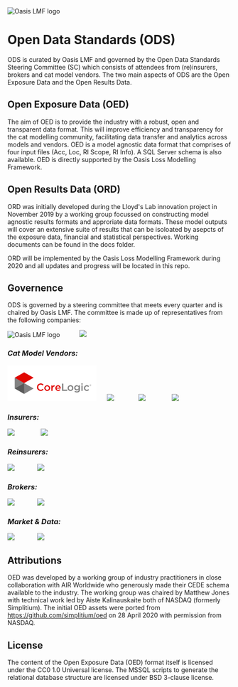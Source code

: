 <img src="https://oasislmf.org/packages/oasis_theme_package/themes/oasis_theme/assets/src/oasis-lmf-colour.png" alt="Oasis LMF logo" width="210"/> 

# Open Data Standards (ODS)
ODS is curated by Oasis LMF and governed by the Open Data Standards Steering Committee (SC) which consists of attendees from (re)insurers, brokers and cat model vendors. 
The two main aspects of ODS are the Open Exposure Data and the Open Results Data. 

## Open Exposure Data (OED)
    
The aim of OED is to provide the industry with a robust, open and transparent data format. 
This will improve efficiency and transparency for the cat modelling community, facilitating data transfer and analytics across models and vendors.
OED is a model agnostic data format that comprises of four input files (Acc, Loc, RI Scope, RI Info).
A SQL Server schema is also available.
OED is directly supported by the Oasis Loss Modelling Framework.

## Open Results Data (ORD)

ORD was initially developed during the Lloyd's Lab innovation project in November 2019 by a working group focussed on constructing model agnostic results formats and approriate data formats. 
These model outputs will cover an extensive suite of results that can be isoloated by asepcts of the exposure data, financial and statistical perspectives. Working documents can be found in the docs folder.

ORD will be implemented by the Oasis Loss Modelling Framework during 2020 and all updates and progress will be located in this repo. 

## Governence

ODS is governed by a steering committee that meets every quarter and is chaired by Oasis LMF. The committee is made up of representatives from the following companies:

<img src="https://oasislmf.org/packages/oasis_theme_package/themes/oasis_theme/assets/src/oasis-lmf-colour.png" alt="Oasis LMF logo" width="210"/> &nbsp; &nbsp; &nbsp; &nbsp; &nbsp; <img src="https://github.com/MattDonovan82/OpenDataStandards/blob/feature/doc_upgrade/images/NASDAQ_logo.png" width ="160" />


### *Cat Model Vendors:*

<img src="images/corelogic_logo.png" width ="200"/>&nbsp; &nbsp; &nbsp; <img src="https://github.com/MattDonovan82/OpenDataStandards/blob/feature/doc_upgrade/images/AIR_Worldwide's_logo.jpeg" width ="100"/>&nbsp; &nbsp; &nbsp; &nbsp; &nbsp; &nbsp; &nbsp; <img src="https://github.com/MattDonovan82/OpenDataStandards/blob/feature/doc_upgrade/images/JBA_logo.jpeg" width ="80"/> &nbsp; &nbsp; &nbsp; &nbsp; &nbsp; &nbsp; &nbsp; <img src="https://github.com/MattDonovan82/OpenDataStandards/blob/feature/doc_upgrade/images/IF_Logo.png" width ="150"/>


### *Insurers:*

<img src="https://github.com/MattDonovan82/OpenDataStandards/blob/feature/doc_upgrade/images/zurich_logo.png" width ="130"/>    &nbsp; &nbsp; &nbsp; &nbsp; &nbsp; &nbsp; &nbsp; <img src="https://github.com/MattDonovan82/OpenDataStandards/blob/feature/doc_upgrade/images/ascot_logo.png" width ="90"/>


### *Reinsurers:*

<img src="https://github.com/MattDonovan82/OpenDataStandards/blob/feature/doc_upgrade/images/renre_logo.png" width ="180"/> &nbsp; &nbsp; &nbsp; &nbsp; &nbsp; &nbsp; <img src="https://github.com/MattDonovan82/OpenDataStandards/blob/feature/doc_upgrade/images/SwissRe_logo.jpg" width ="180"/>


### *Brokers:*

<img src="https://github.com/MattDonovan82/OpenDataStandards/blob/feature/doc_upgrade/images/bms_logo.jpeg" width ="100"/> &nbsp; &nbsp; &nbsp; &nbsp; &nbsp; &nbsp; <img src="https://github.com/MattDonovan82/OpenDataStandards/blob/feature/doc_upgrade/images/GuyCarp_logo.png" width ="280"/>


### *Market & Data:*
 
<img src="https://github.com/MattDonovan82/OpenDataStandards/blob/feature/doc_upgrade/images/Lloyds_logo.png" width="150"/>
&nbsp; &nbsp; &nbsp; &nbsp; &nbsp; &nbsp; <img
src="https://github.com/MattDonovan82/OpenDataStandards/blob/feature/doc_upgrade/images/perils_ag_logo.png" width="250"/>



## Attributions
OED was developed by a working group of industry practitioners in close collaboration with AIR Worldwide who generously made their CEDE schema available to the industry. 
The working group was chaired by Matthew Jones with technical work led by Aiste Kalinauskaite both of NASDAQ (formerly Simplitium). 
The initial OED assets were ported from https://github.com/simplitium/oed on 28 April 2020 with permission from NASDAQ.

## License
The content of the Open Exposure Data (OED) format itself is licensed under the CC0 1.0 Universal license.
The MSSQL scripts to generate the relational database structure are licensed under BSD 3-clause license.
